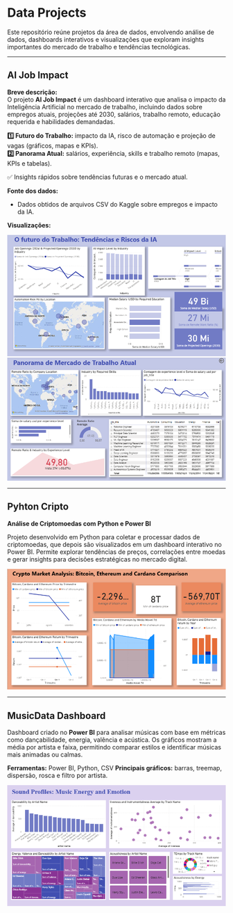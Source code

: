 # Data Projects

Este repositório reúne projetos da área de dados, envolvendo análise de dados, dashboards interativos e visualizações que exploram insights importantes do mercado de trabalho e tendências tecnológicas.

---

## AI Job Impact

**Breve descrição:**  
O projeto **AI Job Impact** é um dashboard interativo que analisa o impacto da Inteligência Artificial no mercado de trabalho, incluindo dados sobre empregos atuais, projeções até 2030, salários, trabalho remoto, educação requerida e habilidades demandadas.  



**1️⃣ Futuro do Trabalho:** impacto da IA, risco de automação e projeção de vagas (gráficos, mapas e KPIs).  
**2️⃣ Panorama Atual:** salários, experiência, skills e trabalho remoto (mapas, KPIs e tabelas).  

✅ Insights rápidos sobre tendências futuras e o mercado atual.


**Fonte dos dados:**  
- Dados obtidos de arquivos CSV do Kaggle sobre empregos e impacto da IA.  

**Visualizações:**  

![n1](./AI%20Job%20Impact/img/Captura%20de%20tela%202025-10-21%20190022.png)  
![n2](./AI%20Job%20Impact/img/Captura%20de%20tela%202025-10-21%20185940.png)  

---

## Pyhton Cripto 

**Análise de Criptomoedas com Python e Power BI**

Projeto desenvolvido em Python para coletar e processar dados de criptomoedas, que depois são visualizados em um dashboard interativo no Power BI. Permite explorar tendências de preços, correlações entre moedas e gerar insights para decisões estratégicas no mercado digital.

![n3](./pythoncripto/img/Captura%20de%20tela%202025-10-25%20165445.png) 

---

##  MusicData Dashboard

Dashboard criado no **Power BI** para analisar músicas com base em métricas como dançabilidade, energia, valência e acústica.
Os gráficos mostram a média por artista e faixa, permitindo comparar estilos e identificar músicas mais animadas ou calmas.

**Ferramentas:** Power BI, Python, CSV
**Principais gráficos:** barras, treemap, dispersão, rosca e filtro por artista.

![n4](./MusicRecommender/img/Captura%20de%20tela%202025-10-29%20154636.png) 



